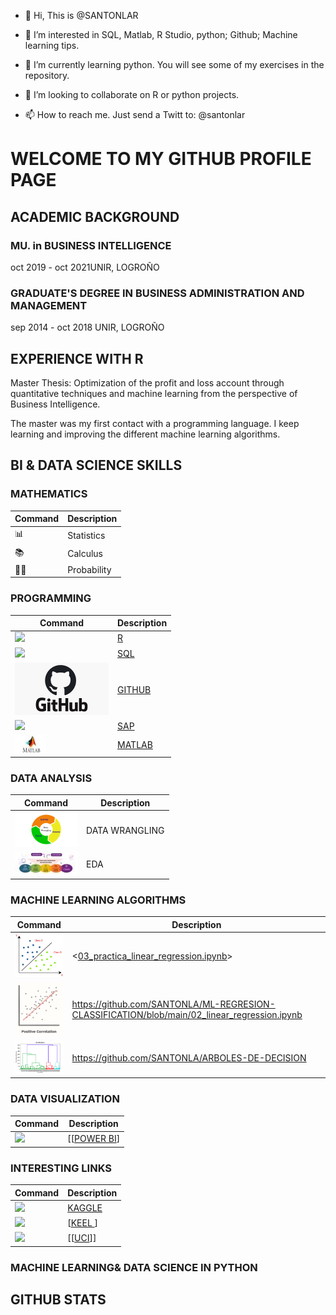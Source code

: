 - 👋 Hi, This is @SANTONLAR

- 👀 I’m interested in SQL, Matlab, R Studio, python; Github; Machine learning tips.

- 🌱 I’m currently learning python. You will see some of my exercises in the repository.

- 💞️ I’m looking to collaborate on R or python  projects. 

- 📫 How to reach me. Just send a Twitt to: @santonlar

<!---it
SANTONLA/SANTONLA is a ✨ special ✨ repository because its `README.md` (this file) appears on your GitHub profile.
You can click the Preview link to take a look at your changes.
--->
# WELCOME TO MY GITHUB PROFILE PAGE

## ACADEMIC BACKGROUND

### MU. in BUSINESS INTELLIGENCE

oct 2019 - oct 2021UNIR, LOGROÑO

### GRADUATE'S DEGREE IN BUSINESS ADMINISTRATION AND MANAGEMENT

sep 2014 - oct 2018 UNIR, LOGROÑO


## EXPERIENCE WITH R

Master Thesis: Optimization of the profit and loss account through quantitative techniques and machine learning from the perspective of Business Intelligence.

The master was my first contact with a programming language. I keep learning and improving the different machine learning algorithms.

## BI & DATA SCIENCE SKILLS

### MATHEMATICS
| Command | Description |
| --- | --- |
| 📊 | Statistics |
| 📚 | Calculus|
| 👨‍💻| Probability |
### PROGRAMMING
| Command | Description |
| --- | --- |
|<img src="https://img.shields.io/badge/R-276DC3?style=for-the-badge&logo=r&logoColor=white"/>| [R ](https://www.r-studio.com/es/)|
|<img src="https://img.shields.io/badge/Microsoft_SQL_Server-CC2927?style=for-the-badge&logo=microsoft-sql-server&logoColor=white"/>|[ SQL](https://cloud.google.com/sql-server?hl=es)|
|<img src="https://github.com/SANTONLA/BADGES/blob/main/github.png"/>| [GITHUB](https://github.com/)|
|<img src="https://img.shields.io/badge/SAP-0FAAFF?style=for-the-badge&logo=sap&logoColor=white"/>|[SAP](https://acortar.link/UVXC21)|
|<img src="https://github.com/SANTONLA/BADGES/blob/main/matlab.jpg">| [MATLAB](https://la.mathworks.com/products/matlab.html)|

### DATA ANALYSIS
| Command | Description |
| --- | --- |
|<img src="https://github.com/SANTONLA/BADGES/blob/main/data%20wrangling.png"/>|DATA WRANGLING|
|<img src="https://github.com/SANTONLA/BADGES/blob/main/EDA%20ANALYSIS.jpg"/>| EDA|


### MACHINE LEARNING ALGORITHMS
| Command | Description |
| --- | --- |
|<img src="https://github.com/SANTONLA/BADGES/blob/main/classification-algorithm-in-machine-learning.png"/>|<[03_practica_linear_regression.ipynb](https://github.com/SANTONLA/ML-REGRESION-CLASSIFICATION)>|CLASSIFICATION
|<img src="https://github.com/SANTONLA/BADGES/blob/main/regresion%20lineal_imagen.png"/>|<https://github.com/SANTONLA/ML-REGRESION-CLASSIFICATION/blob/main/02_linear_regression.ipynb> |REGRESSION|
|<img src="https://github.com/SANTONLA/BADGES/blob/main/hierarchical%20clustering.png"/>|https://github.com/SANTONLA/ARBOLES-DE-DECISION |ARBOLES DE DECISION


### DATA VISUALIZATION
| Command | Description |
| --- | --- |
|<img src="https://img.shields.io/badge/PowerBI-F2C811?style=for-the-badge&logo=Power%20BI&logoColor=white"/>| [[[POWER BI](https://n9.cl/q30al)]



### INTERESTING LINKS
| Command | Description |
| --- | --- |
| <img src="https://img.shields.io/badge/Kaggle-20BEFF?style=for-the-badge&logo=Kaggle&logoColor=white"/> |[KAGGLE ](https://www.kaggle.com/)|
| <img src="https://img.shields.io/badge/Kaggle-20BEFF?style=for-the-badge&logo=Kaggle&logoColor=white"/> |[[KEEL ](https://sci2s.ugr.es/keel/datasets.php)]|
| <img src="https://img.shields.io/badge/Kaggle-20BEFF?style=for-the-badge&logo=Kaggle&logoColor=white"/> |[[[UCI](https://archive.ics.uci.edu/)]]|

### MACHINE LEARNING& DATA SCIENCE IN PYTHON



## GITHUB STATS


